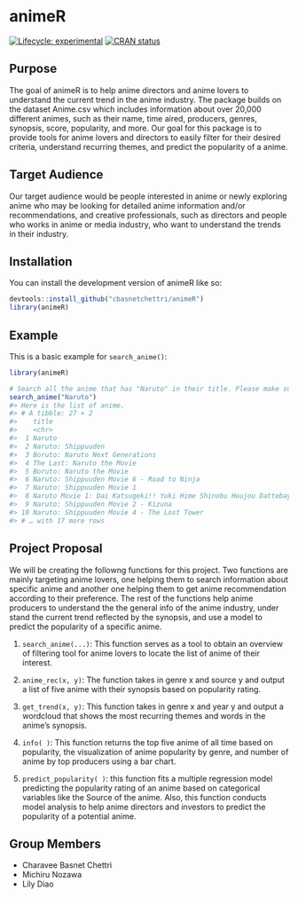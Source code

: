 
<!-- README.md is generated from README.Rmd. Please edit that file -->

# animeR

<!-- badges: start -->

[![Lifecycle:
experimental](https://img.shields.io/badge/lifecycle-experimental-orange.svg)](https://lifecycle.r-lib.org/articles/stages.html#experimental)
[![CRAN
status](https://www.r-pkg.org/badges/version/animeR)](https://CRAN.R-project.org/package=animeR)
<!-- badges: end -->

## Purpose

The goal of animeR is to help anime directors and anime lovers to
understand the current trend in the anime industry. The package builds
on the dataset Anime.csv which includes information about over 20,000
different animes, such as their name, time aired, producers, genres,
synopsis, score, popularity, and more. Our goal for this package is to
provide tools for anime lovers and directors to easily filter for their
desired criteria, understand recurring themes, and predict the
popularity of a anime.

## Target Audience

Our target audience would be people interested in anime or newly
exploring anime who may be looking for detailed anime information and/or
recommendations, and creative professionals, such as directors and
people who works in anime or media industry, who want to understand the
trends in their industry.

## Installation

You can install the development version of animeR like so:

``` r
devtools::install_github("cbasnetchettri/animeR")
library(animeR)
```

## Example

This is a basic example for `search_anime()`:

``` r
library(animeR)

# Search all the anime that has "Naruto" in their title. Please make sure to have a character as an input.
search_anime("Naruto")
#> Here is the list of anime.
#> # A tibble: 27 × 2
#>    title                                                               synopsis 
#>    <chr>                                                               <chr>    
#>  1 Naruto                                                              "Moments…
#>  2 Naruto: Shippuuden                                                  "It has …
#>  3 Boruto: Naruto Next Generations                                     "Followi…
#>  4 The Last: Naruto the Movie                                          "Two yea…
#>  5 Boruto: Naruto the Movie                                            "The spi…
#>  6 Naruto: Shippuuden Movie 6 - Road to Ninja                          "Returni…
#>  7 Naruto: Shippuuden Movie 1                                          "A group…
#>  8 Naruto Movie 1: Dai Katsugeki!! Yuki Hime Shinobu Houjou Dattebayo! "Naruto …
#>  9 Naruto: Shippuuden Movie 2 - Kizuna                                 "Unleash…
#> 10 Naruto: Shippuuden Movie 4 - The Lost Tower                         "Led by …
#> # … with 17 more rows
```

## Project Proposal

We will be creating the followng functions for this project. Two
functions are mainly targeting anime lovers, one helping them to search
information about specific anime and another one helping them to get
anime recommendation according to their preference. The rest of the
functions help anime producers to understand the the general info of the
anime industry, under stand the current trend reflected by the synopsis,
and use a model to predict the popularity of a specific anime.

1)  `search_anime(...)`: This function serves as a tool to obtain an
    overview of filtering tool for anime lovers to locate the list of
    anime of their interest.

2)  `anime_rec(x, y)`: The function takes in genre x and source y and
    output a list of five anime with their synopsis based on popularity
    rating.

3)  `get_trend(x, y)`: This function takes in genre x and year y and
    output a wordcloud that shows the most recurring themes and words in
    the anime’s synopsis.

4)  `info( )`: This function returns the top five anime of all time
    based on popularity, the visualization of anime popularity by genre,
    and number of anime by top producers using a bar chart.

5)  `predict_popularity( )`: this function fits a multiple regression
    model predicting the popularity rating of an anime based on
    categorical variables like the Source of the anime. Also, this
    function conducts model analysis to help anime directors and
    investors to predict the popularity of a potential anime.

## Group Members

-   Charavee Basnet Chettri
-   Michiru Nozawa
-   Lily Diao
